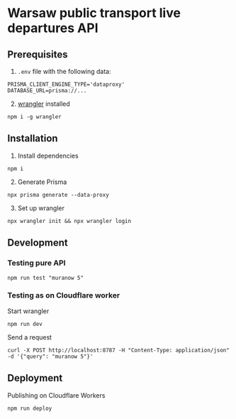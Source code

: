 # Warsaw public transport live departures API

## Prerequisites

1. `.env` file with the following data:

```
PRISMA_CLIENT_ENGINE_TYPE='dataproxy'
DATABASE_URL=prisma://...
```

2. [wrangler](https://github.com/cloudflare/wrangler2) installed

```
npm i -g wrangler
```

## Installation

1. Install dependencies

```
npm i
```

2. Generate Prisma

```
npx prisma generate --data-proxy
```

3. Set up wrangler

```
npx wrangler init && npx wrangler login
```

## Development

### Testing pure API

```
npm run test "muranow 5"
```

### Testing as on Cloudflare worker

Start wrangler

```
npm run dev
```

Send a request

```
curl -X POST http://localhost:8787 -H "Content-Type: application/json" -d '{"query": "muranow 5"}'
```

## Deployment

Publishing on Cloudflare Workers

```
npm run deploy
```
